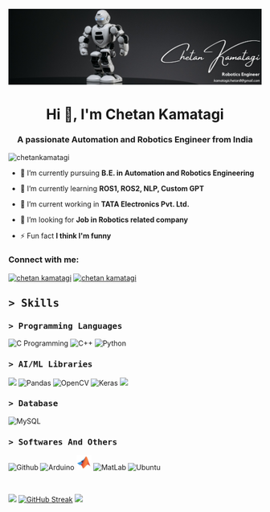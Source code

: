 ![logo](https://github.com/ChetanKamatagi/ChetanKamatagi/blob/main/Yellow%20&%20Black%20Simple%20Profile%20LinkedIn%20Banner.png?raw=true)
<h1 align="center">Hi 👋, I'm Chetan Kamatagi</h1>
<h3 align="center">A passionate Automation and Robotics Engineer from India</h3>

<p align="left"> <img src="https://komarev.com/ghpvc/?username=chetankamatagi&label=Profile%20views&color=0e75b6&style=flat" alt="chetankamatagi" /> </p>

- 🔭 I’m currently pursuing **B.E. in Automation and Robotics Engineering**

- 🌱 I’m currently learning **ROS1, ROS2, NLP, Custom GPT**

- 👯 I’m current working in **TATA Electronics Pvt. Ltd.**

- 🤝 I’m looking for **Job in Robotics related company**

- ⚡ Fun fact **I think I'm funny**

<h3 align="left">Connect with me:</h3>

<p align="center">

  <a href="https://linkedin.com/in/chetan kamatagi" target="blank"><img align="center" src="https://img.shields.io/badge/LinkedIn-0077B5?style=for-the-badge&logo=linkedin&logoColor=white" alt="chetan kamatagi"  /></a>                  <a href="https://instagram.com/chetan kamatagi" target="blank"><img align="center" src="https://img.shields.io/badge/Instagram-fe4164?style=for-the-badge&logo=instagram&logoColor=white" alt="chetan kamatagi"  /></a>
 
</p>


<h2 align = "left">
<samp> &gt; <b>Skills</b></samp><br>
<h3><samp>&gt; Programming Languages<samp><br>
</h3>
</h2>

![C Programming](https://img.shields.io/badge/C%20Programming-A8B9CC?style=for-the-badge&labelColor=black&logo=C&logoColor=A8B9CC)
![C++](https://img.shields.io/badge/C%20++-00599C?style=for-the-badge&labelColor=black&logo=C&logoColor=00599C)
![Python](https://img.shields.io/badge/Python-3776AB?style=for-the-badge&labelColor=black&logo=python&logoColor=3776AB)


<h3><samp>&gt; AI/ML Libraries<samp><br>
</h3>

![](https://img.shields.io/badge/NumPy-013243?style=for-the-badge&labelColor=black&logo=numpy&logoColor=013243)
![Pandas](https://img.shields.io/badge/Pandas-150458?style=for-the-badge&labelColor=black&logo=pandas&logoColor=150458)
![OpenCV](https://img.shields.io/badge/Open%20CV-5C3EE8?style=for-the-badge&labelColor=black&logo=opencv&logoColor=5C3EE8)
![Keras](https://img.shields.io/badge/Keras-D00000?style=for-the-badge&labelColor=black&logo=keras&logoColor=D00000)
![](https://img.shields.io/badge/Scikit%20Learn-F7931E?style=for-the-badge&labelColor=black&logo=scikitlearn&logoColor=F7931E)

<h3><samp>&gt; Database<samp><br>
</h3>

![MySQL](https://img.shields.io/badge/MySQL-4479A1?style=for-the-badge&labelColor=black&logo=mysql&logoColor=4479A1)

<h3><samp>&gt; Softwares And Others<samp><br>
</h3>
  
![Github](https://img.shields.io/badge/Git/Github-181717?style=for-the-badge&labelColor=black&logo=github&logoColor=181717)
![Arduino](https://img.shields.io/badge/Arduino-00979D?style=for-the-badge&labelColor=black&logo=arduino&logoColor=00979D)
<img width="30" height="30" src="https://raw.githubusercontent.com/pavanmp140102/pavanmp140102/35a9333cb66619320f4b646e0fda87c224b8e450/logos/matlab-svgrepo-com.svg"> ![MatLab](https://img.shields.io/badge/Matlab-FF0000?style=for-the-badge&labelColor=black&logo=matlab&logoColor=FF0000)
![Ubuntu](https://img.shields.io/badge/Ubuntu-E95420?style=for-the-badge&labelColor=black&logo=ubuntu&logoColor=E95420)

<br/>







![](http://github-profile-summary-cards.vercel.app/api/cards/profile-details?username=chetankamatagi&theme=nightowl)
[![GitHub Streak](http://github-readme-streak-stats.herokuapp.com?user=chetankamatagi&theme=nightowl&hide_border=true&exclude_days=Sun)](https://git.io/streak-stats)                                                                       ![](http://github-profile-summary-cards.vercel.app/api/cards/repos-per-language?username=chetankamatagi&theme=nightowl)
